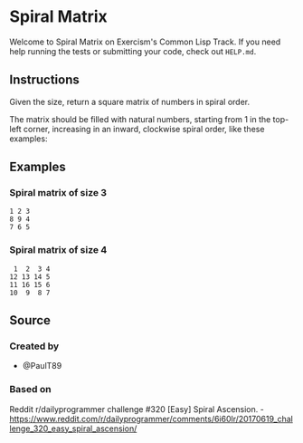 # Spiral Matrix

Welcome to Spiral Matrix on Exercism's Common Lisp Track.
If you need help running the tests or submitting your code, check out `HELP.md`.

## Instructions

Given the size, return a square matrix of numbers in spiral order.

The matrix should be filled with natural numbers, starting from 1 in the top-left corner, increasing in an inward, clockwise spiral order, like these examples:

## Examples

### Spiral matrix of size 3

```text
1 2 3
8 9 4
7 6 5
```

### Spiral matrix of size 4

```text
 1  2  3 4
12 13 14 5
11 16 15 6
10  9  8 7
```

## Source

### Created by

- @PaulT89

### Based on

Reddit r/dailyprogrammer challenge #320 [Easy] Spiral Ascension. - https://www.reddit.com/r/dailyprogrammer/comments/6i60lr/20170619_challenge_320_easy_spiral_ascension/